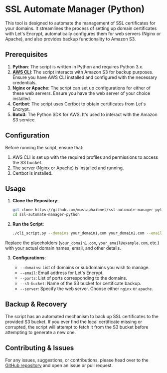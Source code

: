 
# SSL Automate Manager (Python)

This tool is designed to automate the management of SSL certificates for your domains. It streamlines the process of setting up domain certificates with Let's Encrypt, automatically configures them for web servers (Nginx or Apache), and also provides backup functionality to Amazon S3.

## Prerequisites

1. **Python**: The script is written in Python and requires Python 3.x.
2. [**AWS CLI**](https://github.com/mustaphaibnel/ssl-automate-manager-python/blob/main/aws-cli.md): The script interacts with Amazon S3 for backup purposes. Ensure you have AWS CLI installed and configured with the necessary credentials.
3. **Nginx or Apache**: The script can set up configurations for either of these web servers. Ensure you have the web server of your choice installed.
4. **Certbot**: The script uses Certbot to obtain certificates from Let's Encrypt.
5. **Boto3**: The Python SDK for AWS. It's used to interact with the Amazon S3 service.

## Configuration

Before running the script, ensure that:

1. AWS CLI is set up with the required profiles and permissions to access the S3 bucket.
2. The server (Nginx or Apache) is installed and running.
3. Certbot is installed.

## Usage

1. **Clone the Repository**:
   ```bash
   git clone https://github.com/mustaphaibnel/ssl-automate-manager-python.git
   cd ssl-automate-manager-python
   ```

2. **Run the Script**:

   ```bash
   ./cli_script.py --domains your_domain1.com your_domain2.com --email your_email@example.com --ports 9000 9001 --s3-bucket your_s3_bucket_name --server nginx
   ```

Replace the placeholders (`your_domain1.com`, `your_email@example.com`, etc.) with your actual domain names, email, and other details.

3. **Configurations**:

   - `--domains`: List of domains or subdomains you wish to manage.
   - `--email`: Email address for Let's Encrypt.
   - `--ports`: List of ports corresponding to the domains.
   - `--s3-bucket`: Name of the S3 bucket for certificate backup.
   - `--server`: Specify the web server. Choose either `nginx` or `apache`.

## Backup & Recovery

The script has an automated mechanism to back up SSL certificates to the provided S3 bucket. If you ever find the local certificate missing or corrupted, the script will attempt to fetch it from the S3 bucket before attempting to generate a new one.

## Contributing & Issues

For any issues, suggestions, or contributions, please head over to the [GitHub repository](https://github.com/mustaphaibnel/ssl-automate-manager-python) and open an issue or pull request.
